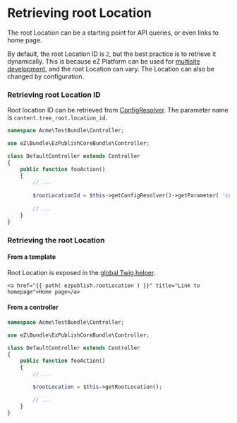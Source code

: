 # Retrieving root Location

The root Location can be a starting point for API queries, or even links to home page.

By default, the root Location ID is `2`, but the best practice is to retrieve it dynamically.
This is because eZ Platform can be used for [multisite development](../guide/multisite.md),
and the root Location can vary. The Location can also be changed by configuration.

### Retrieving root Location ID

Root location ID can be retrieved from [ConfigResolver](../guide/configuration.md#dynamic-configuration-with-the-configresolver).
The parameter name is `content.tree_root.location_id`.

``` php
namespace Acme\TestBundle\Controller;

use eZ\Bundle\EzPublishCoreBundle\Controller;

class DefaultController extends Controller
{
    public function fooAction()
    {
        // ...
 
        $rootLocationId = $this->getConfigResolver()->getParameter( 'content.tree_root.location_id' );
 
        // ...
    }
}
```

### Retrieving the root Location

#### From a template

Root Location is exposed in the [global Twig helper](../guide/content_rendering.md#twig-helper).

``` html+twig
<a href="{{ path( ezpublish.rootLocation ) }}" title="Link to homepage">Home page</a>
```

#### From a controller

``` php
namespace Acme\TestBundle\Controller;

use eZ\Bundle\EzPublishCoreBundle\Controller;

class DefaultController extends Controller
{
    public function fooAction()
    {
        // ...

        $rootLocation = $this->getRootLocation();

        // ...
    }
}
```
